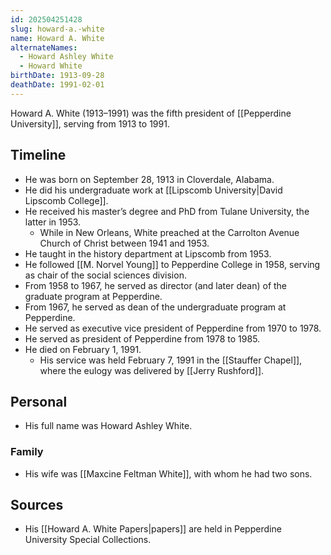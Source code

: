 ```yaml
---
id: 202504251428
slug: howard-a.-white
name: Howard A. White
alternateNames:
  - Howard Ashley White
  - Howard White
birthDate: 1913-09-28
deathDate: 1991-02-01
---
```

Howard A. White (1913–1991) was the fifth president of [[Pepperdine University]], serving from 1913 to 1991.

## Timeline
- He was born on September 28, 1913 in Cloverdale, Alabama.
- He did his undergraduate work at [[Lipscomb University|David Lipscomb College]].
- He received his master’s degree and PhD from Tulane University, the latter in 1953.
	- While in New Orleans, White preached at the Carrolton Avenue Church of Christ between 1941 and 1953.
- He taught in the history department at Lipscomb from 1953.
- He followed [[M. Norvel Young]] to Pepperdine College in 1958, serving as chair of the social sciences division.
- From 1958 to 1967, he served as director (and later dean) of the graduate program at Pepperdine.
- From 1967, he served as dean of the undergraduate program at Pepperdine.
- He served as executive vice president of Pepperdine from 1970 to 1978.
- He served as president of Pepperdine from 1978 to 1985.
- He died on February 1, 1991.
	- His service was held February 7, 1991 in the [[Stauffer Chapel]], where the eulogy was delivered by [[Jerry Rushford]].

## Personal
- His full name was Howard Ashley White.
### Family
- His wife was [[Maxcine Feltman White]], with whom he had two sons.

## Sources
- His [[Howard A. White Papers|papers]] are held in Pepperdine University Special Collections.